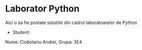 # Laborator Python
Aici o sa fie postate solutiile din cadrul laboratoarelor de Python

* Student:  

Nume: Ciobotariu Andrei, Grupa: 3E4
